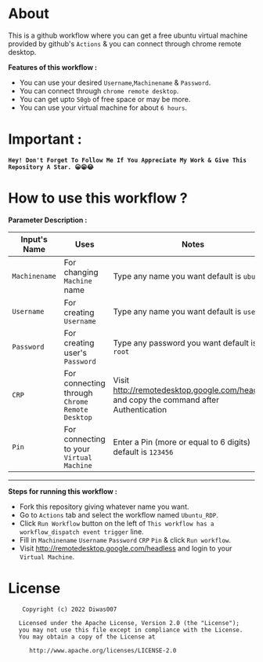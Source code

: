 # About
This is a github workflow where you can get a free ubuntu virtual machine provided by github's `Actions` & you can connect through chrome remote desktop.

**Features of this workflow :**
- You can use your desired `Username`,`Machinename` & `Password`.
- You can connect through `chrome remote desktop`.
- You can get upto `50gb` of free space or may be more.
- You can use your virtual machine for about `6 hours`.

# Important :

**`Hey! Don't Forget To Follow Me If You Appreciate My Work & Give This Repository A Star. 😀😁😂`**

# How to use this workflow ?

**Parameter Description :**

Input's Name | Uses | Notes
----- | ----- | -----
`Machinename` | For changing `Machine` name | Type any name you want default is `ubuntu`
`Username` | For creating `Username` | Type any name you want default is `user`
`Password` | For creating user's  `Password` | Type any password you want default is `root`
`CRP` | For connecting through `Chrome Remote Desktop` | Visit http://remotedesktop.google.com/headless and copy the command after Authentication
`Pin` | For connecting to your `Virtual Machine` | Enter a Pin (more or equal to 6 digits) default is `123456`
***

**Steps for running this workflow :**

* Fork this repository giving whatever name you want.
* Go to `Actions` tab and select the workflow named `Ubuntu_RDP`.
* Click `Run Workflow` button on the left of `This workflow has a workflow_dispatch event trigger` line.
* Fill in `Machinename` `Username` `Password` `CRP` `Pin` & click `Run workflow`.
* Visit http://remotedesktop.google.com/headless and login to your `Virtual Machine`.

# License

        Copyright (c) 2022 Diwas007

       Licensed under the Apache License, Version 2.0 (the "License");
       you may not use this file except in compliance with the License.
       You may obtain a copy of the License at

          http://www.apache.org/licenses/LICENSE-2.0
